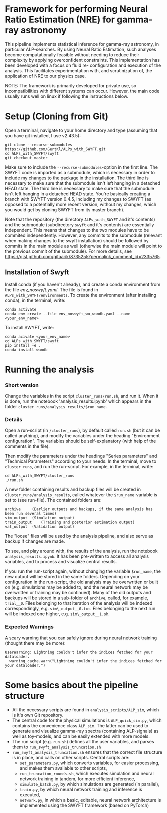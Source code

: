 # Framework for performing Neural Ratio Estimation (NRE) for gamma-ray astronomy

This pipeline implements statistical inference for gamma-ray astronomy, in particular ALP-searches. By using Neural Ratio Estimation, such analyses become computationally feasible without needing to reduce their complexity by applying overconfident constraints. This implementation has been developed with a focus on fluid re- configuration and execution of the analysis. This facilitates experimentation with, and scrutinization of, the application of NRE to our physics case.  

NOTE: The framework is primarily developed for private use, so incompatibilities with different systems can occur. However, the main code usually runs well on linux if following the instructions below. 

# Setup (Cloning from Git)

Open a terminal, navigate to your home directory and type (assuming that you have git installed, I use v2.43.5):

```
git clone --recurse-submodules https://github.com/GertKl/ALPs_with_SWYFT.git
cd ALPs_with_SWYFT/swyft
git checkout master
```

Make sure to include the `--recurse-submodules`-option in the first line. The SWYFT code is imported as a submodule, which is necessary in order to include my changes to the package in the installation. The third line is necessary to make sure that the submodule isn't left hanging in a detached HEAD state. The third line is necessary to make sure that the submodule isn't left hanging in a detached HEAD state. You're basically creating a branch with SWYFT version 0.4.5, including my changes to SWYFT (as opposed to a potentially more recent version, without my changes, which you would get by cloning SWYFT from its master branch).


Note that the repository (the directory ``ALPs_with_SWYFT`` and it's contents) and the submodule (subdirectory ``swyft`` and it's contents) are essentially independent. This means that changes to the two modules have to be commited independently. However, any commits to the submodule (relevant when making changes to the swyft installation) should be followed by commits in the main module as well (otherwise the main module will point to the previous commit of the submodule). For more details, see https://gist.github.com/gitaarik/8735255?permalink_comment_id=2335765. 


## Installation of Swyft


Install conda (if you haven't already), and create a conda environment from the file *env_noswyft.yaml*. The file is found in `ALPs_with_SWYFT/environments`. To create the environment (after installing conda), in the terminal, write:

``` 
conda activate
conda env create --file env_noswyft_wo_wandb.yaml --name <your_env_name>
```

To install SWYFT, write:

```
conda acivate <your_env_name>
cd ALPs_with_SWYFT/swyft
pip install -e .
conda install wandb
```

# Running the analysis

### Short version 

Change the variables in the script `cluster_runs/run.sh`, and run it. When it is done, run the notebook 'analysis_results.ipynb' which appears in the folder `cluster_runs/analysis_results/$run_name`.

### Details

Open a run-script (in `/cluster_runs`), by default called `run.sh` (but it can be called anything), and modify the variables under the heading "Environment configuration". The variables should be self-explanatory (with help of the comments in the file). 

Then modify the parameters under the headings "Series parameters" and "Technical Parameters" according to your needs. In the terminal, move to `cluster_runs`, and run the run-script. For example, in the terminal, write:

```
cd ALPs_with_SWYFT/cluster_runs
./run.sh
```

A new folder containing results and backup files will be created in `cluster_runs/analysis_results`, called whatever the `$run_name`-variable is set to (see run-file). The contained folders are:

    archive		(Earlier outputs and backups, if the same analysis has been run several times)      
    sim_output	(Simulation output)      
    train_output	(Training and posterior estimation output)   
    val_output	(Validation output)   

The "loose" files will be used by the analysis pipeline, and also serve as backup if changes are made. 

To see, and play around with, the results of the analysis, run the notebook `analysis_results.ipynb`. It has been pre-written to access all analysis variables, and to process and visualize central results.   

If you run the run-script again, without changing the variable `$run_name`, the new output will be stored in the same folders. Depending on your configuration in the run-script, the old analysis may be overwritten or built on (e.g. simulations may be added to, and the neural network may be overwritten or training may be continued). Many of the old outputs and backups will be stored in a sub-folder of `archive`, called, for example, `trial__0`. Files belonging to that iteration of the analysis will be indexed correspondingly, e.g. `sim\_output__0.txt`. Files belonging to the next run will be indexed one higher, e.g. `sim\_output__1.sh`.


### Expected Warnings

A scary warning that you can safely ignore during neural network training (thought there may be more):

```
UserWarning: Lightning couldn't infer the indices fetched for your dataloader.
  warning_cache.warn("Lightning couldn't infer the indices fetched for your dataloader.")
```



# Some basics about the pipeline structure

* All the necessary scripts are found in `analysis_scripts/ALP_sim`, which is it's own Git repository.
* The central code for the physical simulations is `ALP_quick_sim.py`, which contains the convenience class `ALP_sim`. The latter can be used to generate and visualize gamma-ray spectra (containing ALP-signals) as well as toy-models, and can be easily extended with more models.
* The run script (e.g. `run.sh`) defines all the user variables, and parses them to `run_swyft_analysis_truncation.sh`
* `run_swyft_analysis_truncation.sh` ensures that the correct file structure is in place, and calls on other scripts. Central scripts are:
  - `set_parameters.py`, which converts variables, for easier processing, and makes them available to other scripts,
  - `run_truncation_rounds.sh`, which executes simulation and neural network training in tandem, for more efficient inference,
  - `simulate_batch.py`, by which simulations are generated (in parallel),
  - `train.py`, by which neural network training and inference is executed,
  - `network.py`, in which a basic, editable, neural network architecture is implemented using the SWYFT framework (based on PyTorch)








